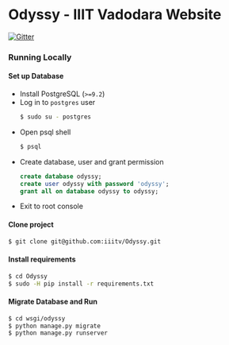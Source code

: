 # Odyssy - IIIT Vadodara Website

[![Gitter](https://badges.gitter.im/iiitv/Odyssy.svg)](https://gitter.im/iiitv/Odyssy?utm_source=badge&utm_medium=badge&utm_campaign=pr-badge)

### Running Locally

#### Set up Database

* Install PostgreSQL (`>=9.2`)
* Log in to `postgres` user
    ```sh
    $ sudo su - postgres
    ```
* Open psql shell
    ```sh
    $ psql
    ```
* Create database, user and grant permission
    ```sql
    create database odyssy;
    create user odyssy with password 'odyssy';
    grant all on database odyssy to odyssy;
    ```
* Exit to root console

#### Clone project
```sh
$ git clone git@github.com:iiitv/Odyssy.git
```

#### Install requirements
```sh
$ cd Odyssy
$ sudo -H pip install -r requirements.txt
```

#### Migrate Database and Run
```sh
$ cd wsgi/odyssy
$ python manage.py migrate
$ python manage.py runserver
```
